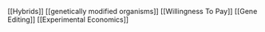 [[Hybrids]]
[[genetically modified organisms]]
[[Willingness To Pay]]
[[Gene Editing]]
[[Experimental Economics]]
